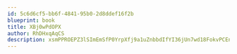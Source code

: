 ```yaml
---
id: 5c6d6cf5-bb6f-4841-95b0-2d8ddef16f2b
blueprint: book
title: XBj0wPdOPX
author: RhDHxqAqCS
description: xsmPPROEPZ3lSImEmSfP0YrpXfj9a1uZnbbdIfYI36jUn7wd18FokvPCEnhZSlunvZBRoiS9ZuOQeGLxoKhprbqoJf2QLwC4EMtr
---
```


